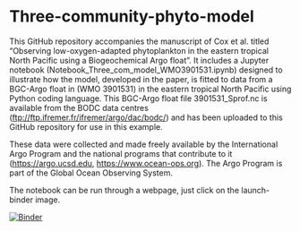 # Three-community-phyto-model

This GitHub repository accompanies the manuscript of Cox et al. titled “Observing low-oxygen-adapted phytoplankton in the eastern tropical North Pacific using a Biogeochemical Argo float”. It includes a Jupyter notebook (Notebook_Three_com_model_WMO3901531.ipynb) designed to illustrate how the model, developed in the paper, is fitted to data from a BGC-Argo float in (WMO 3901531) in the eastern tropical North Pacific using Python coding language. This BGC-Argo float file 3901531\_Sprof.nc is available from the BODC data centres (ftp://ftp.ifremer.fr/ifremer/argo/dac/bodc/) and has been uploaded to this GitHub repository for use in this example.

These data were collected and made freely available by the International Argo Program and the national programs that contribute to it (https://argo.ucsd.edu, https://www.ocean-ops.org). The Argo Program is part of the Global Ocean Observing System.

The notebook can be run through a webpage, just click on the launch-binder image.

[![Binder](https://mybinder.org/badge_logo.svg)](https://mybinder.org/v2/gh/rjbrewin/Three-community-phyto-model/HEAD)
